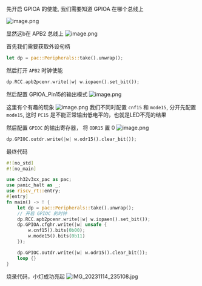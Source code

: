 
先开启 GPIOA 的使能, 我们需要知道 GPIOA 在哪个总线上

![image.png](https://s2.loli.net/2023/11/14/hQY94aVWLARJ6c1.png)

显然这b在 APB2 总线上
![image.png](https://s2.loli.net/2023/11/14/TIYui9Qx1JNf6tb.png)

首先我们需要获取外设句柄
```Rust
let dp = pac::Peripherals::take().unwrap();
```

然后打开 `APB2` 时钟使能
```Rust
dp.RCC.apb2pcenr.write(|w| w.iopaen().set_bit());
```

然后配置 GPIOA_Pin15的输出模式
![image.png](https://s2.loli.net/2023/11/14/ZSVsnQ2bpdg9Iv1.png)

这里有个有趣的现象
![image.png](https://s2.loli.net/2023/11/14/diL2eYKHDOFxIyz.png)
我们不同时配置 `cnf15` 和 `mode15`, 分开先配置 `mode15`, 这时 `PC15` 是不能正常输出低电平的，也就是LED不亮的结果

然后配置 `GPIOC` 的输出寄存器， 将 `ODR15` 置 0
![image.png](https://s2.loli.net/2023/11/14/iI2dfQMwFrEZ9sP.png)

```Rust
dp.GPIOC.outdr.write(|w| w.odr15().clear_bit());
```


最终代码
```Rust
#![no_std]
#![no_main]

use ch32v3xx_pac as pac;
use panic_halt as _;
use riscv_rt::entry;
#[entry]
fn main() -> ! {
    let dp = pac::Peripherals::take().unwrap();
    // 开启 GPIOC 的时钟
    dp.RCC.apb2pcenr.write(|w| w.iopaen().set_bit());
    dp.GPIOA.cfghr.write(|w| unsafe {
        w.cnf15().bits(0b00);
        w.mode15().bits(0b11)
    });

    dp.GPIOC.outdr.write(|w| w.odr15().clear_bit());
    loop {}
}
```

烧录代码，小灯成功亮起
![IMG_20231114_235108.jpg](https://s2.loli.net/2023/11/14/JONW8VXycYj4s6Z.jpg)
